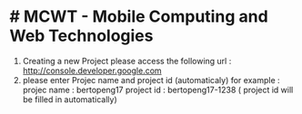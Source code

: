# # MCWT - Mobile Computing and Web Technologies

1. Creating a new Project
   please access the following url : http://console.developer.google.com
2. please enter Projec name and project id (automaticaly) for example : 
    projec name : bertopeng17
    project id  : bertopeng17-1238  ( project id will be filled in automatically)
